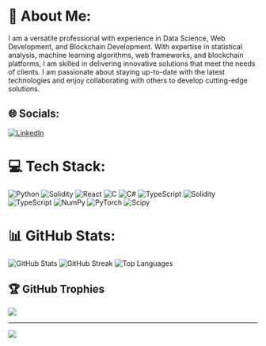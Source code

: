 # 💫 About Me:
I am a versatile professional with experience in Data Science, Web Development, and Blockchain Development. With expertise in statistical analysis, machine learning algorithms, web frameworks, and blockchain platforms, I am skilled in delivering innovative solutions that meet the needs of clients. I am passionate about staying up-to-date with the latest technologies and enjoy collaborating with others to develop cutting-edge solutions.


## 🌐 Socials:
[![LinkedIn](https://img.shields.io/badge/LinkedIn-%230077B5.svg?logo=linkedin&logoColor=white)](https://linkedin.com/in/https://www.linkedin.com/in/gilbert-nwabueze-b61b21222/) 

# 💻 Tech Stack:
![Python](https://img.shields.io/badge/python-3670A0?style=for-the-badge&logo=python&logoColor=ffdd54) ![Solidity](https://img.shields.io/badge/Solidity-%23363636.svg?style=for-the-badge&logo=solidity&logoColor=white) ![React](https://img.shields.io/badge/react-%2320232a.svg?style=for-the-badge&logo=react&logoColor=%2361DAFB) ![C](https://img.shields.io/badge/c-%2300599C.svg?style=for-the-badge&logo=c&logoColor=white) ![C#](https://img.shields.io/badge/c%23-%23239120.svg?style=for-the-badge&logo=c-sharp&logoColor=white) ![TypeScript](https://img.shields.io/badge/typescript-%23007ACC.svg?style=for-the-badge&logo=typescript&logoColor=white) ![Solidity](https://img.shields.io/badge/Solidity-%23363636.svg?style=for-the-badge&logo=solidity&logoColor=white) ![TypeScript](https://img.shields.io/badge/typescript-%23007ACC.svg?style=for-the-badge&logo=typescript&logoColor=white) ![NumPy](https://img.shields.io/badge/numpy-%23013243.svg?style=for-the-badge&logo=numpy&logoColor=white) ![PyTorch](https://img.shields.io/badge/PyTorch-%23EE4C2C.svg?style=for-the-badge&logo=PyTorch&logoColor=white) ![Scipy](https://img.shields.io/badge/SciPy-%230C55A5.svg?style=for-the-badge&logo=scipy&logoColor=%white)
# 📊 GitHub Stats:
![GitHub Stats](https://github-readme-stats.vercel.app/api?username=gilish-tech&theme=gruvbox&hide_border=false&include_all_commits=true&count_private=true)
![GitHub Streak](https://github-readme-streak-stats.herokuapp.com/?user=gilbert&theme=gruvbox&hide_border=false)
![Top Languages](https://github-readme-stats.vercel.app/api/top-langs/?username=gilish-tech&theme=gruvbox&hide_border=false&include_all_commits=false&count_private=true&layout=compact)

## 🏆 GitHub Trophies
![](https://github-profile-trophy.vercel.app/?username=izam-mohammed&theme=radical&no-frame=false&no-bg=true&margin-w=4)

---
[![](https://visitcount.itsvg.in/api?id=gilbert&icon=0&color=0)](https://visitcount.itsvg.in)

<!-- Proudly created with GPRM ( https://gprm.itsvg.in ) -->
